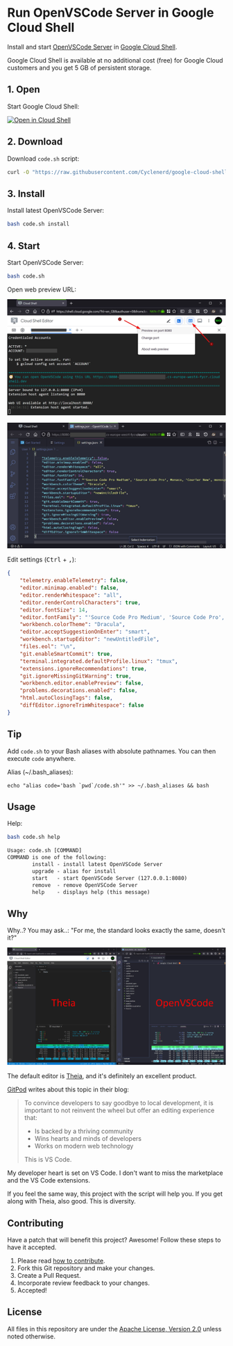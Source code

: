 # Run OpenVSCode Server in Google Cloud Shell

Install and start [OpenVSCode Server](https://github.com/gitpod-io/openvscode-server) in [Google Cloud Shell](https://cloud.google.com/shell/).

Google Cloud Shell is available at no additional cost (free) for Google Cloud customers and you get 5 GB of persistent storage.

## 1. Open

Start Google Cloud Shell:

[![Open in Cloud Shell](https://gstatic.com/cloudssh/images/open-btn.png)](https://shell.cloud.google.com/?show=terminal)

## 2. Download

Download `code.sh` script:
```bash
curl -O "https://raw.githubusercontent.com/Cyclenerd/google-cloud-shell-vscode/master/code.sh"
```

## 3. Install

Install latest OpenVSCode Server:
```bash
bash code.sh install
```

## 4. Start

Start OpenVSCode Server:
```bash
bash code.sh
```

Open web preview URL:

![Screenshot: Open web preview](./img/google-cloud-shell-open-web-preview.jpg?v1)

![Screenshot: OpenVSCode Settings](./img/openvscode-settings.jpg)

Edit settings (<kbd>Ctrl</kbd> + <kbd>,</kbd>):
```json
{
    "telemetry.enableTelemetry": false,
    "editor.minimap.enabled": false,
    "editor.renderWhitespace": "all",
    "editor.renderControlCharacters": true,
    "editor.fontSize": 14,
    "editor.fontFamily": "'Source Code Pro Medium', 'Source Code Pro', Monaco, 'Courier New', monospace",
    "workbench.colorTheme": "Dracula",
    "editor.acceptSuggestionOnEnter": "smart",
    "workbench.startupEditor": "newUntitledFile",
    "files.eol": "\n",
    "git.enableSmartCommit": true,
    "terminal.integrated.defaultProfile.linux": "tmux",
    "extensions.ignoreRecommendations": true,
    "git.ignoreMissingGitWarning": true,
    "workbench.editor.enablePreview": false,
    "problems.decorations.enabled": false,
    "html.autoClosingTags": false,
    "diffEditor.ignoreTrimWhitespace": false
}
```

## Tip

Add `code.sh` to your Bash aliases with absolute pathnames. You can then execute `code` anywhere.

Alias (~/.bash_aliases):
```text
echo "alias code='bash `pwd`/code.sh'" >> ~/.bash_aliases && bash
```

## Usage

Help:
```bash
bash code.sh help
```

```text
Usage: code.sh [COMMAND]
COMMAND is one of the following:
        install - install latest OpenVSCode Server
        upgrade - alias for install
        start   - start OpenVSCode Server (127.0.0.1:8080)
        remove  - remove OpenVSCode Server
        help    - displays help (this message)
```

## Why

Why..? You may ask..: "For me, the standard looks exactly the same, doesn't it?"

![Screenshot: Theia vs. VS Code](./img/theia_vs_code.jpg)

The default editor is [Theia](https://theia-ide.org/), and it's definitely an excellent product.

[GitPod](https://www.gitpod.io/blog/cloud-ide-history) writes about this topic in their blog:

> To convince developers to say goodbye to local development, it is important to not reinvent the wheel but offer an editing experience that:
>
> * Is backed by a thriving community
> * Wins hearts and minds of developers
> * Works on modern web technology
>
> This is VS Code.

My developer heart is set on VS Code.
I don't want to miss the marketplace and the VS Code extensions.

If you feel the same way, this project with the script will help you. If you get along with Theia, also good. This is diversity.

## Contributing

Have a patch that will benefit this project?
Awesome! Follow these steps to have it accepted.

1. Please read [how to contribute](CONTRIBUTING.md).
1. Fork this Git repository and make your changes.
1. Create a Pull Request.
1. Incorporate review feedback to your changes.
1. Accepted!

## License

All files in this repository are under the [Apache License, Version 2.0](LICENSE) unless noted otherwise.
